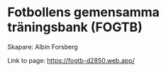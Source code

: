 # Fotbollens gemensamma träningsbank (FOGTB)

Skapare: Albin Forsberg

Link to page: https://fogtb-d2850.web.app/
